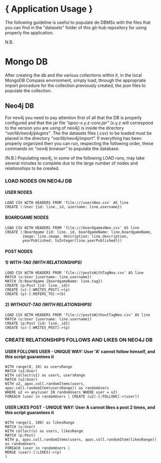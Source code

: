 
# { Application Usage }
The following guideline is useful to populate de DBMSs with the files that you can find in the "datasets" folder
of this git-hub repository for using properly the application.

N.B. 

# Mongo DB
After creating the db and the various collections within it, in the local MongoDB Compass environment, simply
load, through the appropriate import procedure for the collection previously created, the json files to populate the collection.

## Neo4j DB
For neo4j you need to pay attention first of all that the DB is properly configured and that the jar file *“apoc-x.y.z-core.jar”*
(x.y.z will correspond to the version you are using of neo4j) is inside the directory *“var/lib/neo4j/plugins”*.
The the datasets files (.csv) to be loaded must be placed in the directory *“var/lib/neo4j/import”.*
If everything has been properly organized then you can run, respecting the following order,
these commands on *“neo4j browser”* to populate the database.

(N.B.)
Populating neo4j, in some of the following LOAD runs,
may take several minutes to complete due to the large number 
of nodes and relationships to be created.

### LOAD NODES ON NEO4J DB

#### USER NODES
```
LOAD CSV WITH HEADERS FROM 'file:///usersNeo.csv' AS line
CREATE (:User {id: line._id, username: line.username})
```
#### BOARDGAME NODES
```
LOAD CSV WITH HEADERS FROM 'file:///boardgamesNeo.csv' AS line
CREATE (:Boardgame {id: line._id, boardgameName: line.boardgameName,
        image: line.image, description: line.description,
        yearPublished: toInteger(line.yearPublished)})
```
#### POST NODES
#### 1) *WITH-TAG (WITH RELATIONSHIPS)*
```
LOAD CSV WITH HEADERS FROM 'file:///postsWithTagNeo.csv' AS line
MATCH (u:User {username: line.username})
MATCH (b:Boardgame {boardgameName: line.tag})
CREATE (p:Post {id: line._id})
CREATE (u)-[:WRITES_POST]->(p)
CREATE (p)-[:REFERS_TO]->(b)
```

#### 2) *WITHOUT-TAG (WITH RELATIONSHIPS)*
```
LOAD CSV WITH HEADERS FROM 'file:///postsWithoutTagNeo.csv' AS line
MATCH (u:User {username: line.username})
CREATE (p:Post {id: line._id})
CREATE (u)-[:WRITES_POST]->(p)
```

### CREATE RELATIONSHIPS FOLLOWS AND LIKES ON NEO4J DB

#### USER FOLLOWS USER - UNIQUE WAY: User 'A' cannot follow himself, and this script guarantees it
```
WITH range(0, 10) as usersRange
MATCH (u1:User)
WITH collect(u1) as users, usersRange
MATCH (u2:User)
WITH u2, apoc.coll.randomItems(users, apoc.coll.randomItem(usersRange)) as randomUsers
WHERE u2 <> any(user IN randomUsers WHERE user = u2)
FOREACH (user in randomUsers | CREATE (u2)-[:FOLLOWS]->(user))
```

#### USER LIKES POST - UNIQUE WAY: User A cannot likes a post 2 times, and this script guarantees it
```
WITH range(1, 100) as likesRange
MATCH (u:User)
WITH collect(u) as users, likesRange
MATCH (p:Post)
WITH p, apoc.coll.randomItems(users, apoc.coll.randomItem(likesRange)) as randomUsers
FOREACH (user in randomUsers |
MERGE (user)-[:LIKES]->(p)
)
```